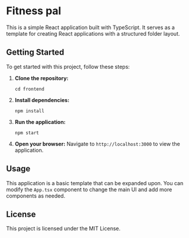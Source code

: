 # Fitness pal

This is a simple React application built with TypeScript. It serves as a template for creating React applications with a structured folder layout.

## Getting Started

To get started with this project, follow these steps:

1. **Clone the repository:**
   ```
   cd frontend
   ```

2. **Install dependencies:**
   ```
   npm install
   ```

3. **Run the application:**
   ```
   npm start
   ```

4. **Open your browser:**
   Navigate to `http://localhost:3000` to view the application.

## Usage

This application is a basic template that can be expanded upon. You can modify the `App.tsx` component to change the main UI and add more components as needed.

## License

This project is licensed under the MIT License.
